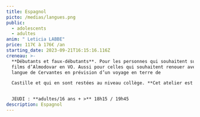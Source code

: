```yaml
---
title: Espagnol
picto: /medias/langues.png
public:
  - adolescents
  - adultes
anim: " Leticia LABBE"
price: 117€ à 176€ /an
starting_date: 2023-09-21T16:15:16.116Z
creneau: >-
  **Débutants et faux-débutants**. Pour les personnes qui souhaitent suivre les
  films d’Almodovar en VO. Aussi pour celles qui souhaitent renouer avec la
  langue de Cervantes en prévision d’un voyage en terre de

  Castille et qui en sont restées au niveau collège. **Cet atelier est fait pour vous !**


  JEUDI : **adultes/16 ans + >** 18h15 / 19h45
description: Espagnol
---
```

